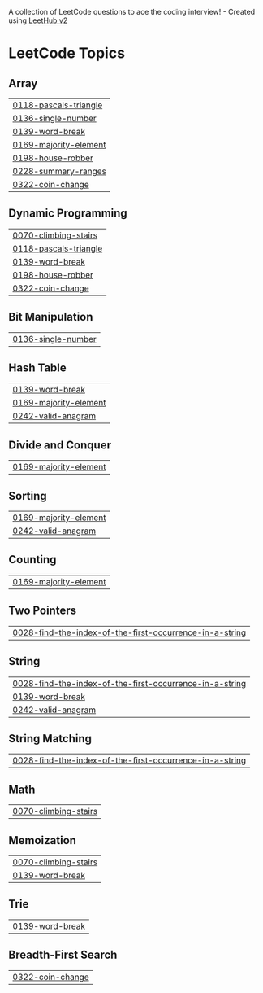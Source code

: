 A collection of LeetCode questions to ace the coding interview! - Created using [LeetHub v2](https://github.com/arunbhardwaj/LeetHub-2.0)
<!---LeetCode Topics Start-->
# LeetCode Topics
## Array
|  |
| ------- |
| [0118-pascals-triangle](https://github.com/Shanvithareddy/LEETCODE_DSA/tree/master/0118-pascals-triangle) |
| [0136-single-number](https://github.com/Shanvithareddy/LEETCODE_DSA/tree/master/0136-single-number) |
| [0139-word-break](https://github.com/Shanvithareddy/LEETCODE_DSA/tree/master/0139-word-break) |
| [0169-majority-element](https://github.com/Shanvithareddy/LEETCODE_DSA/tree/master/0169-majority-element) |
| [0198-house-robber](https://github.com/Shanvithareddy/LEETCODE_DSA/tree/master/0198-house-robber) |
| [0228-summary-ranges](https://github.com/Shanvithareddy/LEETCODE_DSA/tree/master/0228-summary-ranges) |
| [0322-coin-change](https://github.com/Shanvithareddy/LEETCODE_DSA/tree/master/0322-coin-change) |
## Dynamic Programming
|  |
| ------- |
| [0070-climbing-stairs](https://github.com/Shanvithareddy/LEETCODE_DSA/tree/master/0070-climbing-stairs) |
| [0118-pascals-triangle](https://github.com/Shanvithareddy/LEETCODE_DSA/tree/master/0118-pascals-triangle) |
| [0139-word-break](https://github.com/Shanvithareddy/LEETCODE_DSA/tree/master/0139-word-break) |
| [0198-house-robber](https://github.com/Shanvithareddy/LEETCODE_DSA/tree/master/0198-house-robber) |
| [0322-coin-change](https://github.com/Shanvithareddy/LEETCODE_DSA/tree/master/0322-coin-change) |
## Bit Manipulation
|  |
| ------- |
| [0136-single-number](https://github.com/Shanvithareddy/LEETCODE_DSA/tree/master/0136-single-number) |
## Hash Table
|  |
| ------- |
| [0139-word-break](https://github.com/Shanvithareddy/LEETCODE_DSA/tree/master/0139-word-break) |
| [0169-majority-element](https://github.com/Shanvithareddy/LEETCODE_DSA/tree/master/0169-majority-element) |
| [0242-valid-anagram](https://github.com/Shanvithareddy/LEETCODE_DSA/tree/master/0242-valid-anagram) |
## Divide and Conquer
|  |
| ------- |
| [0169-majority-element](https://github.com/Shanvithareddy/LEETCODE_DSA/tree/master/0169-majority-element) |
## Sorting
|  |
| ------- |
| [0169-majority-element](https://github.com/Shanvithareddy/LEETCODE_DSA/tree/master/0169-majority-element) |
| [0242-valid-anagram](https://github.com/Shanvithareddy/LEETCODE_DSA/tree/master/0242-valid-anagram) |
## Counting
|  |
| ------- |
| [0169-majority-element](https://github.com/Shanvithareddy/LEETCODE_DSA/tree/master/0169-majority-element) |
## Two Pointers
|  |
| ------- |
| [0028-find-the-index-of-the-first-occurrence-in-a-string](https://github.com/Shanvithareddy/LEETCODE_DSA/tree/master/0028-find-the-index-of-the-first-occurrence-in-a-string) |
## String
|  |
| ------- |
| [0028-find-the-index-of-the-first-occurrence-in-a-string](https://github.com/Shanvithareddy/LEETCODE_DSA/tree/master/0028-find-the-index-of-the-first-occurrence-in-a-string) |
| [0139-word-break](https://github.com/Shanvithareddy/LEETCODE_DSA/tree/master/0139-word-break) |
| [0242-valid-anagram](https://github.com/Shanvithareddy/LEETCODE_DSA/tree/master/0242-valid-anagram) |
## String Matching
|  |
| ------- |
| [0028-find-the-index-of-the-first-occurrence-in-a-string](https://github.com/Shanvithareddy/LEETCODE_DSA/tree/master/0028-find-the-index-of-the-first-occurrence-in-a-string) |
## Math
|  |
| ------- |
| [0070-climbing-stairs](https://github.com/Shanvithareddy/LEETCODE_DSA/tree/master/0070-climbing-stairs) |
## Memoization
|  |
| ------- |
| [0070-climbing-stairs](https://github.com/Shanvithareddy/LEETCODE_DSA/tree/master/0070-climbing-stairs) |
| [0139-word-break](https://github.com/Shanvithareddy/LEETCODE_DSA/tree/master/0139-word-break) |
## Trie
|  |
| ------- |
| [0139-word-break](https://github.com/Shanvithareddy/LEETCODE_DSA/tree/master/0139-word-break) |
## Breadth-First Search
|  |
| ------- |
| [0322-coin-change](https://github.com/Shanvithareddy/LEETCODE_DSA/tree/master/0322-coin-change) |
<!---LeetCode Topics End-->